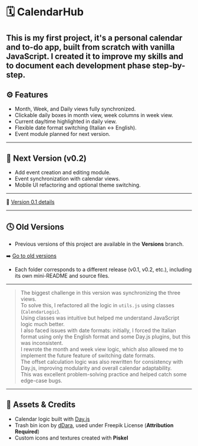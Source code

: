 # 🗓️ CalendarHub
This is my first project, it's a personal calendar and to-do app, built from scratch with vanilla JavaScript. I created it to improve my skills and to document each development phase step-by-step.
---
## ⚙️ Features
- Month, Week, and Daily views fully synchronized.
- Clickable daily boxes in month view, week columns in week view.
- Current day/time highlighted in daily view.
-  Flexible date format switching (Italian ↔ English).
-  Event module planned for next version.

---
## 📅 Next Version (v0.2)
- Add event creation and editing module.
- Event synchronization with calendar views.
- Mobile UI refactoring and optional theme switching.
---

📘 [Version 0.1 details](./README-this-version-0.1.md)

---

## 🕓 Old Versions

- Previous versions of this project are available in the **Versions** branch.

➡️ [Go to old versions](https://github.com/ManuelCappai94/CalendarHub/tree/versions)

- Each folder corresponds to a different release (v0.1, v0.2, etc.), including its own mini-README and source files.

---

> The biggest challenge in this version was synchronizing the three views.  
> To solve this, I refactored all the logic in `utils.js` using classes (`CalendarLogic`).  
> Using classes was intuitive but helped me understand JavaScript logic much better.  
> I also faced issues with date formats: initially, I forced the Italian format using only the English format and some Day.js plugins, but this was inconsistent.  
> I rewrote the month and week view logic, which also allowed me to implement the future feature of switching date formats.  
> The offset calculation logic was also rewritten for consistency with Day.js, improving modularity and overall calendar adaptability.  
> This was excellent problem-solving practice and helped catch some edge-case bugs.

---

## 🧩 Assets & Credits
- Calendar logic built with [Day.js](https://day.js.org/)
- Trash bin icon by [dDara](https://www.freepik.com/icon/bin_2602768), used under Freepik License (**Attribution Required**)
- Custom icons and textures created with **Piskel**

